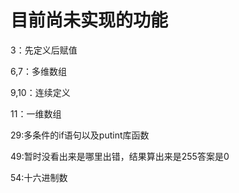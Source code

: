 # 目前尚未实现的功能
3：先定义后赋值

6,7：多维数组

9,10：连续定义

11：一维数组

29:多条件的if语句以及putint库函数

49:暂时没看出来是哪里出错，结果算出来是255答案是0

54:十六进制数